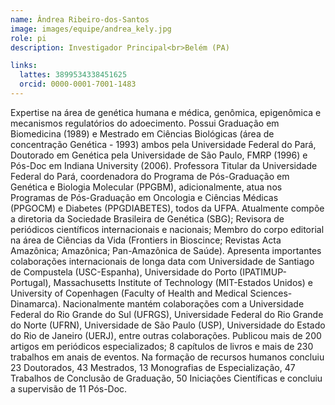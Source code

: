 ```yaml
---
name: Ândrea Ribeiro-dos-Santos
image: images/equipe/andrea_kely.jpg
role: pi
description: Investigador Principal<br>Belém (PA)

links:
  lattes: 3899534338451625
  orcid: 0000-0001-7001-1483
---
```


Expertise na área de genética humana e médica, genômica, epigenômica e mecanismos regulatórios do adoecimento. Possui Graduação em Biomedicina (1989) e Mestrado em Ciências Biológicas (área de concentração Genética - 1993) ambos pela Universidade Federal do Pará, Doutorado em Genética pela Universidade de São Paulo, FMRP (1996) e Pós-Doc em Indiana University (2006). Professora Titular da Universidade Federal do Pará, coordenadora do Programa de Pós-Graduação em Genética e Biologia Molecular (PPGBM), adicionalmente, atua nos Programas de Pós-Graduação em Oncologia e Ciências Médicas (PPGOCM) e Diabetes (PPGDIABETES), todos da UFPA. Atualmente compõe a diretoria da Sociedade Brasileira de Genética (SBG); Revisora de periódicos científicos internacionais e nacionais; Membro do corpo editorial na área de Ciências da Vida (Frontiers in Bioscince; Revistas Acta Amazônica; Amazônica; Pan-Amazônica de Saúde). Apresenta importantes colaborações internacionais de longa data com Universidade de Santiago de Compustela (USC-Espanha), Universidade do Porto (IPATIMUP-Portugal), Massachusetts Institute of Technology (MIT-Estados Unidos) e University of Copenhagen (Faculty of Health and Medical Sciences-Dinamarca). Nacionalmente mantém colaborações com a Universidade Federal do Rio Grande do Sul (UFRGS), Universidade Federal do Rio Grande do Norte (UFRN), Universidade de São Paulo (USP), Universidade do Estado do Rio de Janeiro (UERJ), entre outras colaborações. Publicou mais de 200 artigos em periódicos especializados; 8 capítulos de livros e mais de 230 trabalhos em anais de eventos. Na formação de recursos humanos concluiu 23 Doutorados, 43 Mestrados, 13 Monografias de Especialização, 47 Trabalhos de Conclusão de Graduação, 50 Iniciações Científicas e concluiu a supervisão de 11 Pós-Doc.
